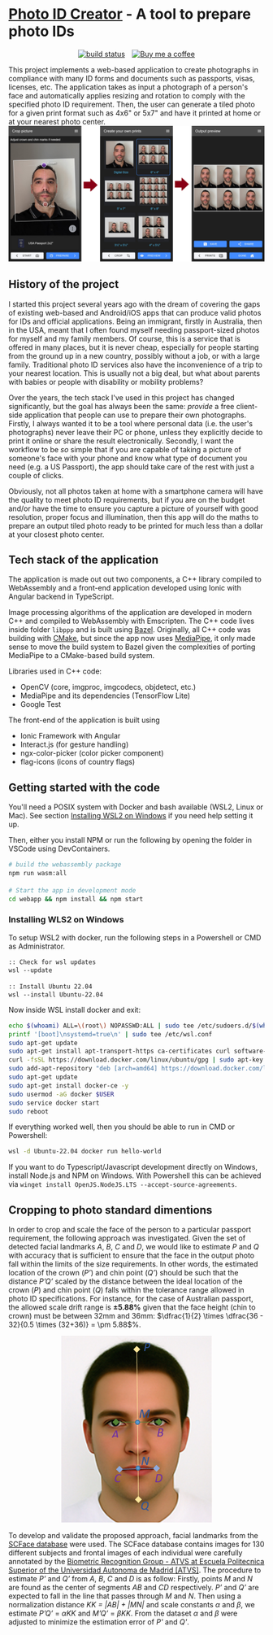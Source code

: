 # [Photo ID Creator](https://myphotoidapp.firebaseapp.com/) - A tool to prepare photo IDs

<p align="center">
  <a href="https://github.com/dpar39/ppp/actions/workflows/ci.yaml"  title="workflow" style="display:inline-block;">
    <img src="https://github.com/dpar39/ppp/actions/workflows/ci.yaml/badge.svg" alt="build status"/>
  </a>
  <a href="https://www.buymeacoffee.com/dpar39" title="Buy me a coffee" style="display: inline-block; margin-left:10px">
    <img src="https://img.shields.io/badge/Buy%20me%20a%20coffee-$5-blue?logo=buy-me-a-coffee&style=flat" alt="Buy me a coffee"/>
  </a>
</p>
This project implements a web-based application to create photographs in compliance with many ID forms and documents such as passports, visas, licenses, etc. The application takes as input a photograph of a person's face and automatically applies resizing and rotation to comply with the specified photo ID requirement. Then, the user can generate a tiled photo for a given print format such as 4x6" or 5x7" and have it printed at home or at your nearest photo center.

<div style="text-align:center"><img src ="docs/workflow.png"/></div>

## History of the project

I started this project several years ago with the dream of covering the gaps of existing web-based and Android/iOS apps that can produce valid photos for IDs and official applications. Being an immigrant, firstly in Australia, then in the USA, meant that I often found myself needing passport-sized photos for myself and my family members. Of course, this is a service that is offered in many places, but it is never cheap, especially for people starting from the ground up in a new country, possibly without a job, or with a large family. Traditional photo ID services also have the inconvenience of a trip to your nearest location. This is usually not a big deal, but what about parents with babies or people with disability or mobility problems?

Over the years, the tech stack I've used in this project has changed significantly, but the goal has always been the same: _provide_ a free client-side application that people can use to prepare their own photographs. Firstly, I always wanted it to be a tool where personal data (i.e. the user's photographs) never leave their PC or phone, unless they explicitly decide to print it online or share the result electronically. Secondly, I want the workflow to be _so_ simple that if you are capable of taking a picture of someone's face with your phone and know what type of document you need (e.g. a US Passport), the app should take care of the rest with just a couple of clicks.

Obviously, not all photos taken at home with a smartphone camera will have the quality to meet photo ID requirements, but if you are on the budget and/or have the time to ensure you capture a picture of yourself with good resolution, proper focus and illumination, then this app will do the maths to prepare an output tiled photo ready to be printed for much less than a dollar at your closest photo center.

## Tech stack of the application

The application is made out out two components, a C++ library compiled to WebAssembly and a front-end application developed using Ionic with Angular backend in TypeScript.

Image processing algorithms of the application are developed in modern C++ and compiled to WebAssembly with Emscripten. The C++ code lives inside folder `libppp` and is built using [Bazel](https://bazel.build/). Originally, all C++ code was building with [CMake](https://cmake.org/), but since the app now uses [MediaPipe](https://developers.google.com/mediapipe/solutions), it only made sense to move the build system to Bazel given the complexities of porting MediaPipe to a CMake-based build system.

Libraries used in C++ code:

- OpenCV (core, imgproc, imgcodecs, objdetect, etc.)
- MediaPipe and its dependencies (TensorFlow Lite)
- Google Test

The front-end of the application is built using

- Ionic Framework with Angular
- Interact.js (for gesture handling)
- ngx-color-picker (color picker component)
- flag-icons (icons of country flags)

## Getting started with the code

You'll need a POSIX system with Docker and bash available (WSL2, Linux or Mac). See section [Installing WSL2 on Windows](#Installing-WLS2-on-Windows) if you need help setting it up.

Then, either you install NPM or run the following by opening the folder in VSCode using DevContainers.

```bash
# build the webassembly package
npm run wasm:all

# Start the app in development mode
cd webapp && npm install && npm start
```

### Installing WLS2 on Windows

To setup WSL2 with docker, run the following steps in a Powershell or CMD as Administrator.

```batch
:: Check for wsl updates
wsl --update

:: Install Ubuntu 22.04
wsl --install Ubuntu-22.04
```

Now inside WSL install docker and exit:

```bash
echo $(whoami) ALL=\(root\) NOPASSWD:ALL | sudo tee /etc/sudoers.d/$(whoami)
printf '[boot]\nsystemd=true\n' | sudo tee /etc/wsl.conf
sudo apt-get update
sudo apt-get install apt-transport-https ca-certificates curl software-properties-common
curl -fsSL https://download.docker.com/linux/ubuntu/gpg | sudo apt-key add -
sudo add-apt-repository "deb [arch=amd64] https://download.docker.com/linux/ubuntu $(lsb_release -cs) stable"
sudo apt-get update
sudo apt-get install docker-ce -y
sudo usermod -aG docker $USER
sudo service docker start
sudo reboot
```

If everything worked well, then you should be able to run in CMD or Powershell:

```bash
wsl -d Ubuntu-22.04 docker run hello-world
```

If you want to do Typescript/Javascript development directly on Windows, install Node.js and NPM on Windows. With Powershell this can be achieved via `winget install OpenJS.NodeJS.LTS --accept-source-agreements`.

## Cropping to photo standard dimentions

In order to crop and scale the face of the person to a particular passport requirement, the following approach was investigated. Given the set of detected facial landmarks *A*, *B*, *C* and *D*, we would like to estimate *P* and *Q* with accuracy that is sufficient to ensure that the face in the output photo fall within the limits of the size requirements. In other words, the estimated location of the crown (*P’*) and chin point (*Q’*) should be such that the distance *P’Q’* scaled by the distance between the ideal location of the crown (*P*) and chin point (*Q*) falls within the tolerance range allowed in photo ID specifications. For instance, for the case of Australian passport, the allowed scale drift range is **±5.88%** given that the face height (chin to crown) must be between 32mm and 36mm: $\dfrac{1}{2} \times \dfrac{36 - 32}{0.5 \times (32+36)} = \pm 5.88$%.

<div style="text-align:center"><img src ="docs/key-facial-landmarks.png"/></div>

To develop and validate the proposed approach, facial landmarks from the [SCFace database](http://www.scface.org/) were used. The SCFace database contains images for 130 different subjects and frontal images of each individual were carefully annotated by the [Biometric Recognition Group - ATVS at Escuela Politecnica Superior of the Universidad Autonoma de Madrid [ATVS]](https://atvs.ii.uam.es/scfacedb_landmarks.html).
The procedure to estimate *P’* and *Q’* from *A*, *B*, *C* and *D* is as follow: Firstly, points *M* and *N* are found as the center of segments *AB* and *CD* respectively. *P’* and *Q’* are expected to fall in the line that passes through *M* and *N*. Then using a normalization distance *KK = |AB| + |MN|* and scale constants *α* and *β*, we estimate *P’Q’* = *αKK* and *M’Q’* = *βKK*. From the dataset *α* and *β* were adjusted to minimize the estimation error of *P'* and *Q'*.

